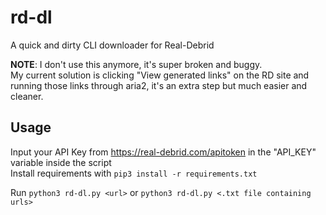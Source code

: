 # rd-dl
A quick and dirty CLI downloader for Real-Debrid  

**NOTE**: I don't use this anymore, it's super broken and buggy.  
My current solution is clicking "View generated links" on the RD site and running those links through aria2, it's an extra step but much easier and cleaner.

## Usage

Input your API Key from https://real-debrid.com/apitoken in the "API_KEY" variable inside the script  
Install requirements with `pip3 install -r requirements.txt`

Run `python3 rd-dl.py <url>` or `python3 rd-dl.py <.txt file containing urls>`
